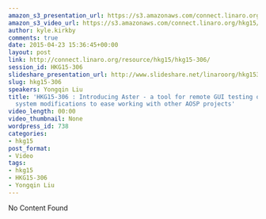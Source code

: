 ```yaml
---
amazon_s3_presentation_url: https://s3.amazonaws.com/connect.linaro.org/hkg15/Videos/02-11-Wednesday/HKG15-306.pdf
amazon_s3_video_url: https://s3.amazonaws.com/connect.linaro.org/hkg15/Videos/02-11-Wednesday/HKG15-306+Introducing+Aster+-+a+tool+for+remote+GUI+testing+on+AOSP.mp4
author: kyle.kirkby
comments: true
date: 2015-04-23 15:36:45+00:00
layout: post
link: http://connect.linaro.org/resource/hkg15/hkg15-306/
session_id: HKG15-306
slideshare_presentation_url: http://www.slideshare.net/linaroorg/hkg15306-introducing-aster-a-tool-for-remote-gui-testing-on-aosp
slug: hkg15-306
speakers: Yongqin Liu
title: 'HKG15-306 : Introducing Aster - a tool for remote GUI testing on AOSP / Build
  system modifications to ease working with other AOSP projects'
video_length: 00:00
video_thumbnail: None
wordpress_id: 738
categories:
- hkg15
post_format:
- Video
tags:
- hkg15
- HKG15-306
- Yongqin Liu
---
```


No Content Found

